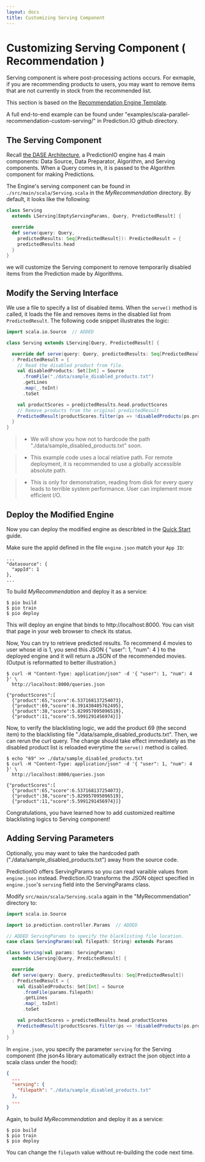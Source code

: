 ```yaml
---
layout: docs
title: Customizing Serving Component
---
```


# Customizing Serving Component ( Recommendation )

Serving component is where post-processing actions occurs. For exmaple, if you
are recommending products to users, you may want to remove items that are not
currently in stock from the recommended list. 

This section is based on the [Recommendation Engine Template](quickstart.html).

A full end-to-end example can be found under
"examples/scala-parallel-recommendation-custom-serving/" in Prediction.IO github
directory.

<!--
This section demonstrates how to add a custom filtering logic to exclude a list
of blacklisted movies from the [Movie Recommendation Engine](/quickstart.html)
based on the Recommendation Engine Template. It is highly recommended to go
through the Quckstart guide first. 

Complete code example can be found in
`examples/scala-parallel-recommendation-howto`.

If you simply want to use this customized code, you can skip to the last section.
-->

## The Serving Component 
Recall [the DASE Architecture](../dase.html), a PredictionIO engine has 4 main
components: Data Source, Data Preparator, Algorithm, and Serving components.
When a Query comes in, it is passed to the Algorithm component for making
Predictions.

The Engine's serving component can be found in `./src/main/scala/Serving.scala`
in the *MyRecommendation* directory. By default, it looks like the following:

```scala
class Serving
  extends LServing[EmptyServingParams, Query, PredictedResult] {

  override
  def serve(query: Query,
    predictedResults: Seq[PredictedResult]): PredictedResult = {
    predictedResults.head
  }
}
```
we will customize the Serving component to remove temporarily disabled items
from the Prediction made by Algorithms.

## Modify the Serving Interface

We use a file to specify a list of disabled items. When the `serve()` method is
called, it loads the file and removes items in the disabled list from 
`PredictedResult`. The following code snippet illustrates the logic:

```scala
import scala.io.Source  // ADDED

class Serving extends LServing[Query, PredictedResult] {

  override def serve(query: Query, predictedResults: Seq[PredictedResult])
  : PredictedResult = {
    // Read the disabled product from file.
    val disabledProducts: Set[Int] = Source
      .fromFile("./data/sample_disabled_products.txt")
      .getLines
      .map(_.toInt)
      .toSet

    val productScores = predictedResults.head.productScores
    // Remove products from the original predictedResult
    PredictedResult(productScores.filter(ps => !disabledProducts(ps.product)))
  }
}
```
> - We will show you how not to hardcode the path
> "./data/sample_disabled_products.txt" soon.

> - This example code uses a local relative path. For remote
> deployment, it is recommended to use a globally accessible absolute path.

> - This is only for demonstration, reading from disk for every query
> leads to terrible system performance. User can implement more efficient I/O.


## Deploy the Modified Engine

Now you can deploy the modified engine as describted in the [Quick Start](
quickstart.html) guide.

Make sure the appId defined in the file `engine.json` match your `App ID`:

```
...
"datasource": {
  "appId": 1
},
...
```

To build *MyRecommendation* and deploy it as a service:

```
$ pio build
$ pio train
$ pio deploy
```

This will deploy an engine that binds to http://localhost:8000. You can visit
that page in your web browser to check its status.

Now, You can try to retrieve predicted results.  To recommend 4 movies to user
whose id is 1, you send this JSON { "user": 1, "num": 4 } to the deployed
engine and it will return a JSON of the recommended movies. (Output is
reformatted to better illustration.)

```
$ curl -H "Content-Type: application/json" -d '{ "user": 1, "num": 4 }' \
  http://localhost:8000/queries.json

{"productScores":[
  {"product":65,"score":6.537168137254073},
  {"product":69,"score":6.391430405762495},
  {"product":38,"score":5.829957095096519},
  {"product":11,"score":5.5991291456974}]}
```

Now, to verify the blacklisting logic, we add the product 69 (the second item)
to the blacklisting file "./data/sample_disabled_products.txt". Then, we
can rerun the curl query. The change should take effect immediately as the
disabled product list is reloaded everytime the `serve()` method is called.

```
$ echo "69" >> ./data/sample_disabled_products.txt
$ curl -H "Content-Type: application/json" -d '{ "user": 1, "num": 4 }' \
  http://localhost:8000/queries.json

{"productScores":[
  {"product":65,"score":6.537168137254073},
  {"product":38,"score":5.829957095096519},
  {"product":11,"score":5.5991291456974}]}
```

Congratulations, you have learned how to add customized realtime blacklisting
logics to Serving component!

## Adding Serving Parameters

Optionally, you may want to take the hardcoded path
("./data/sample_disabled_products.txt") away from the source code.

PredictionIO offers ServingParams so you can read varaible values from
`engine.json` instead. Prediction.IO transforms the JSON object specified in 
`engine.json`'s `serving` field into the ServingParams class.

Modify `src/main/scala/Serving.scala` again in the "MyRecommendation"
directory to:

```scala
import scala.io.Source

import io.prediction.controller.Params  // ADDED

// ADDED ServingParams to specify the blacklisting file location.
case class ServingParams(val filepath: String) extends Params

class Serving(val params: ServingParams)
  extends LServing[Query, PredictedResult] {

  override
  def serve(query: Query, predictedResults: Seq[PredictedResult])
  : PredictedResult = {
    val disabledProducts: Set[Int] = Source
      .fromFile(params.filepath)
      .getLines
      .map(_.toInt)
      .toSet

    val productScores = predictedResults.head.productScores
    PredictedResult(productScores.filter(ps => !disabledProducts(ps.product)))
  }
}
```

In `engine.json`, you specify the parameter `serving` for the Serving 
component (the json4s library automatically extract the json object into a scala
class under the hood):

```json
{
  ...
  "serving": {
    "filepath": "./data/sample_disabled_products.txt"
  },
  ...
}
```

Again, to build *MyRecommendation* and deploy it as a service:

```
$ pio build
$ pio train
$ pio deploy
```

You can change the `filepath` value without re-building the code next time.


